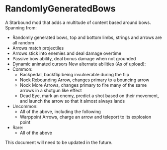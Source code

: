 # RandomlyGeneratedBows
A Starbound mod that adds a multitude of content based around bows.
Spanning from:
- Randomly generated bows, top and bottom limbs, strings and arrows are all random
- Arrows match projectiles
- Arrows stick into enemies and deal damage overtime
- Passive bow ability, deal bonus damage when not grounded
- Dynamic animated cursors
New alternate abilities (As of upload):
- Common:
  - Backpedal, backflip being invulnerable during the flip
  - Nock Rebounding Arrow, changes primary to a bouncing arrow
  - Nock More Arrows, changes primary to fire many of the same arrows in a shotgun like effect
  - Dead Eye, mark an enemy, predict a shot based on their movement, and launch the arrow so that it almost always lands
- Uncommon:
  - All of the above, including the following
  - Warppoint Arrows, charge an arrow and teleport to its explosion point
- Rare:
  - All of the above
  
This document will need to be updated in the future.
